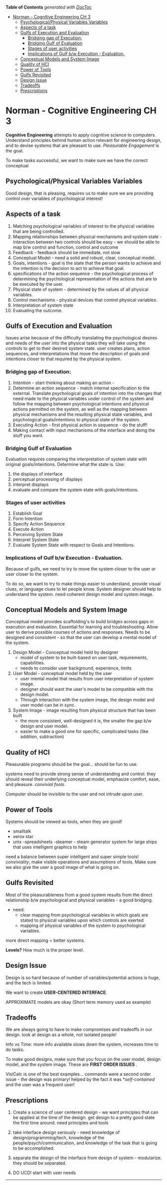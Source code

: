 <!-- START doctoc generated TOC please keep comment here to allow auto update -->
<!-- DON'T EDIT THIS SECTION, INSTEAD RE-RUN doctoc TO UPDATE -->
**Table of Contents**  *generated with [DocToc](https://github.com/thlorenz/doctoc)*

- [Norman - Cognitive Engineering CH 3](#norman---cognitive-engineering-ch-3)
  - [Psychological/Physical Variables Variables](#psychologicalphysical-variables-variables)
  - [Aspects of a task](#aspects-of-a-task)
  - [Gulfs of Execution and Evaluation](#gulfs-of-execution-and-evaluation)
    - [Bridging gap of Execution:](#bridging-gap-of-execution)
    - [Bridging Gulf of Evaluation](#bridging-gulf-of-evaluation)
    - [Stages of user activities](#stages-of-user-activities)
    - [Implications of Gulf b/w Execution - Evaluation.](#implications-of-gulf-bw-execution---evaluation)
  - [Conceptual Models and System Image](#conceptual-models-and-system-image)
  - [Quality of HCI](#quality-of-hci)
  - [Power of Tools](#power-of-tools)
  - [Gulfs Revisited](#gulfs-revisited)
  - [Design Issue](#design-issue)
  - [Tradeoffs](#tradeoffs)
  - [Prescriptions](#prescriptions)

<!-- END doctoc generated TOC please keep comment here to allow auto update -->

# Norman - Cognitive Engineering CH 3

**Cognitive Engineering** attempts to apply cognitive science to computers. Understand principles
behind human action relevant for engineering design, and to devise systems that are pleasant to use.
_Pleasurable Engagement_ is the goal.

To make tasks successful, we want to make sure we have the correct conceptual

## Psychological/Physical Variables Variables

Good design, that is pleasing, requires us to make sure we are providing control over variables of
psychological interest!

## Aspects of a task

1. Matching psychological variables of interest to the physical variables that are being controlled.
2. Mapping relationships between physical mechanisms and system state - interaction between two
   controls should be easy - we should be able to map b/w control and function, control and outcome
3. Feedback - feedback should be immediate, not slow
4. Conceptual Model - need a solid and robust, clear, conceptual model.
5. Goals, intentions - goal is the state that the person wants to achieve and the intention is the
   decision to act to achieve that goal.
6. specifications of the action sequence - the psychological process of determining the
   psychological representation of the actions that are to be executed by the user.
7. Physical state of system - determined by the values of all physical variables.
8. Control mechanisms - physical devices that control physical variables.
9. Interpretation of system state
10. Evaluating the outcome.

## Gulfs of Execution and Evaluation

Issues arise because of the difficulty translating the psychological desires and needs of the user
into the physical tasks they will take using the controls to get to their desired system state. user
creates plans, action sequences, and interpretations that move the description of goals and
intentions closer to that required by the physical system.

### Bridging gap of Execution:

1. Intention - start thinking about making an action -
2. Determine an action sequence - match internal specification to the external. Translate
   psychological goals of intention into the changes that need made to the physical variables under
   control of the system and follow the mapping between psychological intentions and physical
   actions permitted on the system, as well as the mapping between physical mechanisms and the
   resulting physical state variables, and psychological goals/intentions to physical state of the
   system.
3. Executing Action - first physical action in sequence - do the stuff!
4. Making contact with input mechanisms of the interface and doing the stuff you want.

### Bridging Gulf of Evaluation

Evaluation requires comparing the interpretation of system state with original goals/intentions.
Determine what the state is.
Use:

1. the displays of interface
2. perceptual processing of displays
3. interpret displays
4. evaluate and compare the system state with goals/intentions.

### Stages of user activities

1. Establish Goal
2. Form Intention
3. Specify Action Sequence
4. Execute Action
5. Perceiving System State
6. Interpret System State
7. Evaluate System State with respect to Goals and Intentions.

### Implications of Gulf b/w Execution - Evaluation.

Because of gulfs, we need to try to move the system closer to the user or user closer to the system.

To do so, we want to try to make things easier to understand, provide visual clues, or language
clues to let people know. System designer should help to understand the system. need coherent design
model and system image.

## Conceptual Models and System Image

Conceptual model provides scaffolding's to build bridges across gaps in execution and evaluation.
Essential for learning and troubleshooting. Allow user to derive possible courses of actions and
responses. Needs to be designed and consistent - so that the user can develop a mental model of the
system.

1. Design Model - Conceptual model held by designer
    - model of system to be built-based on user task, requirements, capabilities.
    - needs to consider user background, experience, limits
2. User Model - conceptual model held by the user
    - user mental model that results from user interpretation of system image.
    - designer should want the user's model to be compatible with the design model.
    - Through interaction with the system image, the design model and user model can be in sync.
3. System Image - image resulting from physical structure that has been built
    - the more consistent, well-designed it is, the smaller the gap b/w design and user model.
    - easier to make a good one for specific, complicated tasks (like addition, subtraction)

## Quality of HCI

Pleasurable programs should be the goal... should be fun to use.

systems need to provide strong sense of understanding and control. they should reveal their
underlying conceptual model, emphasize comfort, ease, and pleasure. _convivial fools_.

Computer should be invisible to the user and not intrude upon user.

## Power of Tools

Systems should be viewed as tools, when they are good!

- smalltalk
- xerox star
- unix
  -spreadsheets
  -steamer - steam generator system for large ships that uses intelligent graphics to help

need a balance between super intelligent and super simple tools! _conviviality_, make visible
operations and assumptions of tools. Make sure we also give the user a good image of what is going
on.

## Gulfs Revisited

Most of the pleasurableness from a good system results from the direct relationship b/w
psychological and physical variables - a good bridging.

- need:
    - clear mapping from psychological variables in which goals are stated to physical variables
      upon which controls are exerted
    - mapping of physical variables of the system to psychological variables.

more direct mapping = better systems.

**Levels?** How much is the proper level.

## Design Issue

Design is so hard because of number of variables/potential actions is huge, and the tech is limited.

We want to create **USER-CENTERED INTERFACE**.

APPROXIMATE models are okay (Short term memory used as example)

## Tradeoffs

We are always going to have to make compromises and tradeoffs in our design. look at design as a
whole, not isolated people!

Info vs Time: more info available slows down the system, increases time to do tasks.

To make good designs, make sure that you focus on the user model, design model, and the system
image. These are **FIRST ORDER ISSUES** .

VisiCalc is one of the best examples... commands were a second order issue - the design was primary!
helped by the fact it was **self-contained* and the user was a frequent user!

## Prescriptions

1. Create a science of user centered design - we want principles that can be applied at the time of
   the design. get design to a pretty good state the first time around. need principles and tools

2. take interface design seriously - need knowledge of design/programming/tech, knowledge of the
   people/psych/communication, and knowledge of the task that is going to be accomplished.

3. separate the design of the interface from design of system - modularize. they should be
   separated.

4. DO UCD! start with user needs

---
